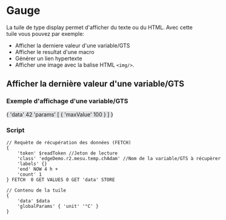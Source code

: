 # Gauge

La tuile de type display permet d'afficher du texte ou du HTML. Avec cette tuile vous pouvez par exemple:
 * Afficher la derniere valeur d'une variable/GTS
 * Afficher le resultat d'une macro
 * Générer un lien hypertexte
 * Afficher une image avec la balise HTML ```<img/>```.


## Afficher la dernière valeur d'une variable/GTS

### Exemple d'affichage d'une variable/GTS

<div style="width: 300px; height:300px;">
<discovery-tile url="https://sandbox.senx.io/api/v0/exec" type="gauge">
{ 'data' 42 'params' [ { 'maxValue' 100 } ] }
</discovery-tile>

### Script

<div style="min-height: 300px; width: 800px;">
<warp-view-editor url="https://warp.senx.io/api/v0/exec" width-px=800 theme="dark" id="editor horizontal-layout="false" show-result="false" show-execute="false" > 

    // Requète de récupération des données (FETCH)
    { 
        'token' $readToken //Jeton de lecture
        'class' 'edgeDemo.r2.mesu.temp.chAdam' //Nom de la variable/GTS à récupèrer
        'labels' {} 
        'end' NOW 4 h + 
        'count' 1 
    } FETCH  0 GET VALUES 0 GET 'data' STORE 

    // Contenu de la tuile
    { 
        'data' $data 
        'globalParams' { 'unit' '°C' }
    }

</warp-view-editor>

<style>
    discovery-tile {
        border: black;
        border-width:  1px;
        background-color: #3A3C4622;
        border-radius: 50px;
    }
</style>